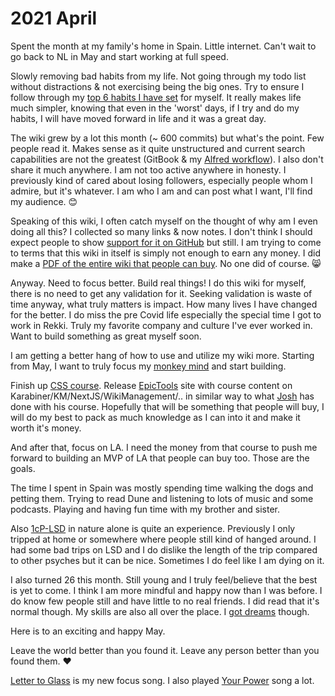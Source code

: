 # 2021 April

Spent the month at my family's home in Spain. Little internet. Can't wait to go back to NL in May and start working at full speed.

Slowly removing bad habits from my life. Not going through my todo list without distractions & not exercising being the big ones. Try to ensure I follow through my [top 6 habits I have set](../../focusing/habits.md) for myself. It really makes life much simpler, knowing that even in the 'worst' days, if I try and do my habits, I will have moved forward in life and it was a great day.

The wiki grew by a lot this month (~ 600 commits) but what's the point. Few people read it. Makes sense as it quite unstructured and current search capabilities are not the greatest (GitBook & my [Alfred workflow](https://github.com/nikitavoloboev/alfred-my-mind)). I also don't share it much anywhere. I am not too active anywhere in honesty. I previously kind of cared about losing followers, especially people whom I admire, but it's whatever. I am who I am and can post what I want, I'll find my audience. 😊

Speaking of this wiki, I often catch myself on the thought of why am I even doing all this? I collected so many links & now notes. I don't think I should expect people to show [support for it on GitHub](https://github.com/sponsors/nikitavoloboev) but still. I am trying to come to terms that this wiki in itself is simply not enough to earn any money. I did make a [PDF of the entire wiki that people can buy](https://gumroad.com/l/everything-i-know). No one did of course. 😸

Anyway. Need to focus better. Build real things! I do this wiki for myself, there is no need to get any validation for it. Seeking validation is waste of time anyway, what truly matters is impact. How many lives I have changed for the better. I do miss the pre Covid life especially the special time I got to work in Rekki. Truly my favorite company and culture I've ever worked in. Want to build something as great myself soon.

I am getting a better hang of how to use and utilize my wiki more. Starting from May, I want to truly focus my [monkey mind](https://waitbutwhy.com/2013/10/why-procrastinators-procrastinate.html) and start building.

Finish up [CSS course](https://css-for-js.dev). Release [EpicTools](https://epictools.dev) site with course content on Karabiner/KM/NextJS/WikiManagement/.. in similar way to what [Josh](https://twitter.com/JoshWComeau) has done with his course. Hopefully that will be something that people will buy, I will do my best to pack as much knowledge as I can into it and make it worth it's money.

And after that, focus on LA. I need the money from that course to push me forward to building an MVP of LA that people can buy too. Those are the goals.

The time I spent in Spain was mostly spending time walking the dogs and petting them. Trying to read Dune and listening to lots of music and some podcasts. Playing and having fun time with my brother and sister.

Also [1cP-LSD](https://en.wikipedia.org/wiki/1cP-LSD) in nature alone is quite an experience. Previously I only tripped at home or somewhere where people still kind of hanged around. I had some bad trips on LSD and I do dislike the length of the trip compared to other psyches but it can be nice. Sometimes I do feel like I am dying on it.

I also turned 26 this month. Still young and I truly feel/believe that the best is yet to come. I think I am more mindful and happy now than I was before. I do know few people still and have little to no real friends. I did read that it's normal though. My skills are also all over the place. I [got dreams](https://twitter.com/PDLComics/status/1387798834361761794) though.

Here is to an exciting and happy May.

Leave the world better than you found it. Leave any person better than you found them. ♥️

[Letter to Glass](https://open.spotify.com/track/66JaeVf0sXp4GzOrN3hY48) is my new focus song. I also played [Your Power](https://open.spotify.com/track/5qNh5WtzMbfpSj2jLlBkoD) song a lot.
